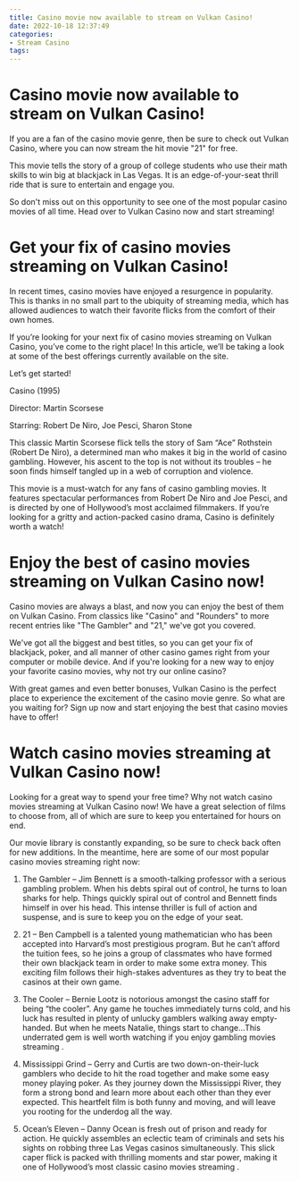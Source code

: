```yaml
---
title: Casino movie now available to stream on Vulkan Casino!
date: 2022-10-18 12:37:49
categories:
- Stream Casino
tags:
---
```



#  Casino movie now available to stream on Vulkan Casino!

If you are a fan of the casino movie genre, then be sure to check out Vulkan Casino, where you can now stream the hit movie "21" for free.

This movie tells the story of a group of college students who use their math skills to win big at blackjack in Las Vegas. It is an edge-of-your-seat thrill ride that is sure to entertain and engage you.

So don't miss out on this opportunity to see one of the most popular casino movies of all time. Head over to Vulkan Casino now and start streaming!

#  Get your fix of casino movies streaming on Vulkan Casino!

In recent times, casino movies have enjoyed a resurgence in popularity. This is thanks in no small part to the ubiquity of streaming media, which has allowed audiences to watch their favorite flicks from the comfort of their own homes.

If you’re looking for your next fix of casino movies streaming on Vulkan Casino, you’ve come to the right place! In this article, we’ll be taking a look at some of the best offerings currently available on the site.

Let’s get started!

Casino (1995)

Director: Martin Scorsese

Starring: Robert De Niro, Joe Pesci, Sharon Stone

This classic Martin Scorsese flick tells the story of Sam “Ace” Rothstein (Robert De Niro), a determined man who makes it big in the world of casino gambling. However, his ascent to the top is not without its troubles – he soon finds himself tangled up in a web of corruption and violence.

This movie is a must-watch for any fans of casino gambling movies. It features spectacular performances from Robert De Niro and Joe Pesci, and is directed by one of Hollywood’s most acclaimed filmmakers. If you’re looking for a gritty and action-packed casino drama, Casino is definitely worth a watch!

#  Enjoy the best of casino movies streaming on Vulkan Casino now!

Casino movies are always a blast, and now you can enjoy the best of them on Vulkan Casino. From classics like "Casino" and "Rounders" to more recent entries like "The Gambler" and "21," we've got you covered.

We've got all the biggest and best titles, so you can get your fix of blackjack, poker, and all manner of other casino games right from your computer or mobile device. And if you're looking for a new way to enjoy your favorite casino movies, why not try our online casino?

With great games and even better bonuses, Vulkan Casino is the perfect place to experience the excitement of the casino movie genre. So what are you waiting for? Sign up now and start enjoying the best that casino movies have to offer!

#  Watch casino movies streaming at Vulkan Casino now!

Looking for a great way to spend your free time? Why not watch casino movies streaming at Vulkan Casino now! We have a great selection of films to choose from, all of which are sure to keep you entertained for hours on end.

Our movie library is constantly expanding, so be sure to check back often for new additions. In the meantime, here are some of our most popular casino movies streaming right now:

1. The Gambler – Jim Bennett is a smooth-talking professor with a serious gambling problem. When his debts spiral out of control, he turns to loan sharks for help. Things quickly spiral out of control and Bennett finds himself in over his head. This intense thriller is full of action and suspense, and is sure to keep you on the edge of your seat.

2. 21 – Ben Campbell is a talented young mathematician who has been accepted into Harvard’s most prestigious program. But he can’t afford the tuition fees, so he joins a group of classmates who have formed their own blackjack team in order to make some extra money. This exciting film follows their high-stakes adventures as they try to beat the casinos at their own game.

3. The Cooler – Bernie Lootz is notorious amongst the casino staff for being “the cooler”. Any game he touches immediately turns cold, and his luck has resulted in plenty of unlucky gamblers walking away empty-handed. But when he meets Natalie, things start to change…This underrated gem is well worth watching if you enjoy gambling movies streaming .

4. Mississippi Grind – Gerry and Curtis are two down-on-their-luck gamblers who decide to hit the road together and make some easy money playing poker. As they journey down the Mississippi River, they form a strong bond and learn more about each other than they ever expected. This heartfelt film is both funny and moving, and will leave you rooting for the underdog all the way.

5. Ocean’s Eleven – Danny Ocean is fresh out of prison and ready for action. He quickly assembles an eclectic team of criminals and sets his sights on robbing three Las Vegas casinos simultaneously. This slick caper flick is packed with thrilling moments and star power, making it one of Hollywood’s most classic casino movies streaming .